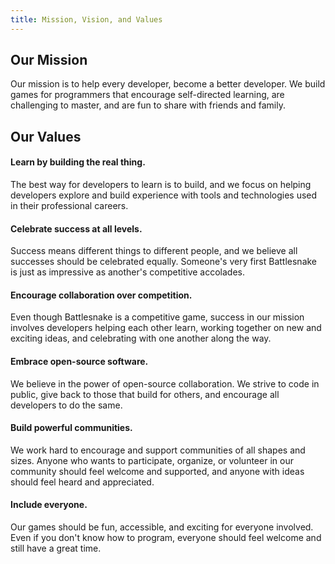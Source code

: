 ```yaml
---
title: Mission, Vision, and Values
---
```


## Our Mission

Our mission is to help every developer, become a better developer. We build games for programmers that encourage self-directed learning, are challenging to master, and are fun to share with friends and family.


## Our Values

#### Learn by building the real thing.

The best way for developers to learn is to build, and we focus on helping developers explore and build experience with tools and technologies used in their professional careers.

#### Celebrate success at all levels.

Success means different things to different people, and we believe all successes should be celebrated equally. Someone's very first Battlesnake is just as impressive as another's competitive accolades.

#### Encourage collaboration over competition.

Even though Battlesnake is a competitive game, success in our mission involves developers helping each other learn, working together on new and exciting ideas, and celebrating with one another along the way.

#### Embrace open-source software.

We believe in the power of open-source collaboration. We strive to code in public, give back to those that build for others, and encourage all developers to do the same.

#### Build powerful communities.

We work hard to encourage and support communities of all shapes and sizes. Anyone who wants to participate, organize, or volunteer in our community should feel welcome and supported, and anyone with ideas should feel heard and appreciated.

#### Include everyone.

Our games should be fun, accessible, and exciting for everyone involved. Even if you don't know how to program, everyone should feel welcome and still have a great time.

